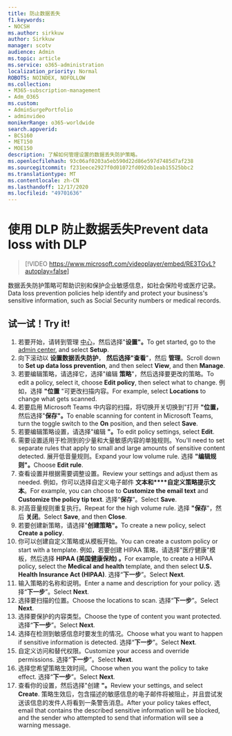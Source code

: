 ```yaml
---
title: 防止数据丢失
f1.keywords:
- NOCSH
ms.author: sirkkuw
author: Sirkkuw
manager: scotv
audience: Admin
ms.topic: article
ms.service: o365-administration
localization_priority: Normal
ROBOTS: NOINDEX, NOFOLLOW
ms.collection:
- M365-subscription-management
- Adm_O365
ms.custom:
- AdminSurgePortfolio
- adminvideo
monikerRange: o365-worldwide
search.appverid:
- BCS160
- MET150
- MOE150
description: 了解如何管理设置的数据丢失防护策略。
ms.openlocfilehash: 93c06af0203a5eb590d22d86e597d7485d7af238
ms.sourcegitcommit: f231eece2927f0d01072fd092db1eab15525bbc2
ms.translationtype: MT
ms.contentlocale: zh-CN
ms.lasthandoff: 12/17/2020
ms.locfileid: "49701636"
---
```

# <a name="prevent-data-loss-with-dlp"></a><span data-ttu-id="83008-103">使用 DLP 防止数据丢失</span><span class="sxs-lookup"><span data-stu-id="83008-103">Prevent data loss with DLP</span></span>

> [!VIDEO https://www.microsoft.com/videoplayer/embed/RE3TGvL?autoplay=false]

<span data-ttu-id="83008-104">数据丢失防护策略可帮助识别和保护企业敏感信息，如社会保险号或医疗记录。</span><span class="sxs-lookup"><span data-stu-id="83008-104">Data loss prevention policies help identify and protect your business's sensitive information, such as Social Security numbers or medical records.</span></span> 

## <a name="try-it"></a><span data-ttu-id="83008-105">试一试！</span><span class="sxs-lookup"><span data-stu-id="83008-105">Try it!</span></span>

1. <span data-ttu-id="83008-106">若要开始，请转到管理 [中心](https://admin.microsoft.com)，然后选择"**设置"。**</span><span class="sxs-lookup"><span data-stu-id="83008-106">To get started, go to the [admin center](https://admin.microsoft.com), and select **Setup**.</span></span>
1. <span data-ttu-id="83008-107">向下滚动以 **设置数据丢失防护**， **然后选择"查看**"，然后 **管理**。</span><span class="sxs-lookup"><span data-stu-id="83008-107">Scroll down to **Set up data loss prevention**, and then select **View**, and then **Manage**.</span></span>
1. <span data-ttu-id="83008-108">若要编辑策略，请选择它，选择"编辑 **策略**"，然后选择要更改的策略。</span><span class="sxs-lookup"><span data-stu-id="83008-108">To edit a policy, select it, choose **Edit policy**, then select what to change.</span></span> <span data-ttu-id="83008-109">例如，选择 **"位置** "可更改扫描内容。</span><span class="sxs-lookup"><span data-stu-id="83008-109">For example, select **Locations** to change what gets scanned.</span></span>
1. <span data-ttu-id="83008-110">若要启用 Microsoft Teams 中内容的扫描，将切换开关切换到"打开 **"位置，** 然后选择"**保存"。**</span><span class="sxs-lookup"><span data-stu-id="83008-110">To enable scanning for content in Microsoft Teams, turn the toggle switch to the **On** position, and then select **Save**.</span></span>
1. <span data-ttu-id="83008-111">若要编辑策略设置，请选择"编辑 **"。**</span><span class="sxs-lookup"><span data-stu-id="83008-111">To edit policy settings, select **Edit**.</span></span>
1. <span data-ttu-id="83008-112">需要设置适用于检测到的少量和大量敏感内容的单独规则。</span><span class="sxs-lookup"><span data-stu-id="83008-112">You'll need to set separate rules that apply to small and large amounts of sensitive content detected.</span></span> <span data-ttu-id="83008-113">展开低音量规则。</span><span class="sxs-lookup"><span data-stu-id="83008-113">Expand your low volume rule.</span></span> <span data-ttu-id="83008-114">选择 **"编辑规则"。**</span><span class="sxs-lookup"><span data-stu-id="83008-114">Choose **Edit rule**.</span></span>
1. <span data-ttu-id="83008-115">查看设置并根据需要调整设置。</span><span class="sxs-lookup"><span data-stu-id="83008-115">Review your settings and adjust them as needed.</span></span> <span data-ttu-id="83008-116">例如，你可以选择自定义电子邮件 **文本和\*\*\*\*自定义策略提示文本**。</span><span class="sxs-lookup"><span data-stu-id="83008-116">For example, you can choose to **Customize the email text** and **Customize the policy tip text**.</span></span> <span data-ttu-id="83008-117">选择“**保存**”。</span><span class="sxs-lookup"><span data-stu-id="83008-117">Select **Save**.</span></span>
1. <span data-ttu-id="83008-118">对高音量规则重复执行。</span><span class="sxs-lookup"><span data-stu-id="83008-118">Repeat for the high volume rule.</span></span> <span data-ttu-id="83008-119">选择 **"保存**"，然后 **关闭**。</span><span class="sxs-lookup"><span data-stu-id="83008-119">Select **Save**, and then **Close**.</span></span>
1. <span data-ttu-id="83008-120">若要创建新策略，请选择"**创建策略"。**</span><span class="sxs-lookup"><span data-stu-id="83008-120">To create a new policy, select **Create a policy**.</span></span>
1. <span data-ttu-id="83008-121">你可以创建自定义策略或从模板开始。</span><span class="sxs-lookup"><span data-stu-id="83008-121">You can create a custom policy or start with a template.</span></span> <span data-ttu-id="83008-122">例如，若要创建 HIPAA 策略，请选择"医疗健康"模板，然后选择 **HIPAA (美国健康保险) 。**</span><span class="sxs-lookup"><span data-stu-id="83008-122">For example, to create a HIPAA policy, select the **Medical and health** template, and then select **U.S. Health Insurance Act (HIPAA)**.</span></span> <span data-ttu-id="83008-123">选择“**下一步**”。</span><span class="sxs-lookup"><span data-stu-id="83008-123">Select **Next**.</span></span>
1. <span data-ttu-id="83008-124">输入策略的名称和说明。</span><span class="sxs-lookup"><span data-stu-id="83008-124">Enter a name and description for your policy.</span></span> <span data-ttu-id="83008-125">选择“**下一步**”。</span><span class="sxs-lookup"><span data-stu-id="83008-125">Select **Next**.</span></span>
1. <span data-ttu-id="83008-126">选择要扫描的位置。</span><span class="sxs-lookup"><span data-stu-id="83008-126">Choose the locations to scan.</span></span> <span data-ttu-id="83008-127">选择“**下一步**”。</span><span class="sxs-lookup"><span data-stu-id="83008-127">Select **Next**.</span></span>
1. <span data-ttu-id="83008-128">选择要保护的内容类型。</span><span class="sxs-lookup"><span data-stu-id="83008-128">Choose the type of content you want protected.</span></span> <span data-ttu-id="83008-129">选择“**下一步**”。</span><span class="sxs-lookup"><span data-stu-id="83008-129">Select **Next**.</span></span>
1. <span data-ttu-id="83008-130">选择在检测到敏感信息时要发生的情况。</span><span class="sxs-lookup"><span data-stu-id="83008-130">Choose what you want to happen if sensitive information is detected.</span></span> <span data-ttu-id="83008-131">选择“**下一步**”。</span><span class="sxs-lookup"><span data-stu-id="83008-131">Select **Next**.</span></span>
1. <span data-ttu-id="83008-132">自定义访问和替代权限。</span><span class="sxs-lookup"><span data-stu-id="83008-132">Customize your access and override permissions.</span></span> <span data-ttu-id="83008-133">选择“**下一步**”。</span><span class="sxs-lookup"><span data-stu-id="83008-133">Select **Next**.</span></span>
1. <span data-ttu-id="83008-134">选择您希望策略生效时间。</span><span class="sxs-lookup"><span data-stu-id="83008-134">Choose when you want the policy to take effect.</span></span> <span data-ttu-id="83008-135">选择“**下一步**”。</span><span class="sxs-lookup"><span data-stu-id="83008-135">Select **Next**.</span></span>
1. <span data-ttu-id="83008-136">查看你的设置，然后选择"创建 **"。**</span><span class="sxs-lookup"><span data-stu-id="83008-136">Review your settings, and select **Create**.</span></span> <span data-ttu-id="83008-137">策略生效后，包含描述的敏感信息的电子邮件将被阻止，并且尝试发送该信息的发件人将看到一条警告消息。</span><span class="sxs-lookup"><span data-stu-id="83008-137">After your policy takes effect, email that contains the described sensitive information will be blocked, and the sender who attempted to send that information will see a warning message.</span></span>
